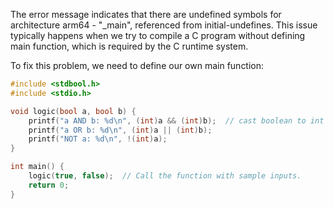 The error message indicates that there are undefined symbols for architecture arm64 - "_main", referenced from initial-undefines. This issue typically happens when we try to compile a C program without defining main function, which is required by the C runtime system. 

To fix this problem, we need to define our own main function:

```c
#include <stdbool.h>
#include <stdio.h>

void logic(bool a, bool b) {
    printf("a AND b: %d\n", (int)a && (int)b);  // cast boolean to int for printing
    printf("a OR b: %d\n", (int)a || (int)b);
    printf("NOT a: %d\n", !(int)a);
}

int main() {
    logic(true, false);  // Call the function with sample inputs.
    return 0;
}
```

